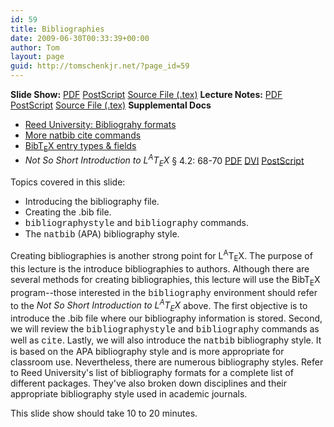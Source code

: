 ```yaml
---
id: 59
title: Bibliographies
date: 2009-06-30T00:33:39+00:00
author: Tom
layout: page
guid: http://tomschenkjr.net/?page_id=59
---
```

<strong>Slide Show:</strong> <a href="http://dl.dropbox.com/u/3194367/intermediate/indexing/biblio/biblio.pdf">PDF</a> <a href="http://dl.dropbox.com/u/3194367/intermediate/indexing/biblio/biblio.ps">PostScript</a> <a href="http://dl.dropbox.com/u/3194367/intermediate/indexing/biblio/biblio.tex">Source File (.tex)</a>
<strong>Lecture Notes:</strong> <a href="http://dl.dropbox.com/u/3194367/intermediate/indexing/biblio/biblionote.pdf">PDF</a> <a href="http://dl.dropbox.com/u/3194367/intermediate/indexing/biblio/biblionote.ps">PostScript</a> <a href="http://dl.dropbox.com/u/3194367/intermediate/indexing/biblio/biblionote.tex">Source File (.tex)</a>
<strong>Supplemental Docs</strong>
<ul>
	<li><a href="http://web.reed.edu/cis/help/BibTeXstandard.html">Reed University: Bibliograhy formats</a></li>
	<li><a href="http://merkel.zoneo.net/Latex/natbib.php">More natbib cite commands</a></li>
	<li><a href="http://www.ecst.csuchico.edu/%7Ejacobsd/bib/formats/bibtex.html">BibT<sub>E</sub>X entry types &amp; fields</a></li>
	<li><em>Not So Short Introduction to L<sup>A</sup>T<sub>E</sub>X</em> § 4.2: 68-70 <a href="http://dl.dropbox.com/u/3194367/lshort.pdf">PDF</a> <a href="http://dl.dropbox.com/u/3194367/lshort.dvi">DVI</a> <a href="http://dl.dropbox.com/u/3194367/lshort.ps">PostScript</a></li>
</ul>
Topics covered in this slide:
<ul>
	<li> Introducing the bibliography file.</li>
	<li> Creating the .bib file.</li>
	<li> <span style="font-family:courier;">bibliographystyle</span> and <span style="font-family:courier;">bibliography</span> commands.</li>
	<li> The <span style="font-family:courier;">natbib</span> (APA) bibliography style.</li>
</ul>
Creating bibliographies is another strong point for L<sup>A</sup>T<sub>E</sub>X. The purpose of this lecture is the introduce bibliographies to authors. Although there are several methods for creating bibliographies, this lecture will use the BibT<sub>E</sub>X program--those interested in the <span style="font-family:courier;">bibliography</span> environment should refer to the <em>Not So Short Introduction to L<sup>A</sup>T<sub>E</sub>X</em> above. The first objective is to introduce the .bib file where our bibliography information is stored. Second, we will review the <span style="font-family:courier;">bibliographystyle</span> and <span style="font-family:courier;">bibliography</span> commands as well as <span style="font-family:courier;">cite</span>. Lastly, we will also introduce the <span style="font-family:courier;">natbib</span> bibliography style. It is based on the APA bibliography style and is more appropriate for classroom use. Nevertheless, there are numerous bibliography styles. Refer to Reed University's list of bibliography formats for a complete list of different packages. They've also broken down disciplines and their appropriate bibliography style used in academic journals.

This slide show should take 10 to 20 minutes.